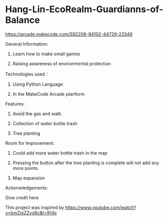 # Hang-Lin-EcoRealm-Guardianns-of-Balance
https://arcade.makecode.com/S92208-84102-44729-23346

General Information:

1. Learn how to make small games

2. Raising awareness of environmental protection

Technologies used：

1. Using Python Language

2. In the MakeCode Arcade planform

Features:

1. Avoid the gas and walk.

2. Collection of water bottle trash

3. Tree planting

Room for Improvement:

1. Could add more water bottle trash in the map

2. Pressing the button after the tree planting is complete will not add any more points.

3. Map expansion

Ackonwledgements:

Give credit here

This project was inspired by https://www.youtube.com/watch?v=bmZqjZZyoRc&t=914s

